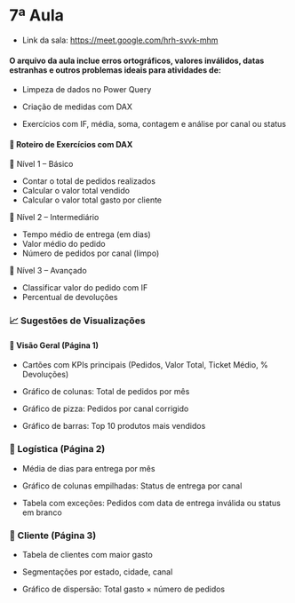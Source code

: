 # 7ª Aula
- Link da sala: https://meet.google.com/hrh-svvk-mhm
#### O arquivo da aula inclue erros ortográficos, valores inválidos, datas estranhas e outros problemas ideais para atividades de:

- Limpeza de dados no Power Query

- Criação de medidas com DAX

- Exercícios com IF, média, soma, contagem e análise por canal ou status

#### 📘 Roteiro de Exercícios com DAX
📌 Nível 1 – Básico
- Contar o total de pedidos realizados
- Calcular o valor total vendido
- Calcular o valor total gasto por cliente

📌 Nível 2 – Intermediário
- Tempo médio de entrega (em dias)
- Valor médio do pedido
- Número de pedidos por canal (limpo)

📌 Nível 3 – Avançado
- Classificar valor do pedido com IF
- Percentual de devoluções

### 📈 Sugestões de Visualizações
#### 🎯 Visão Geral (Página 1)
- Cartões com KPIs principais (Pedidos, Valor Total, Ticket Médio, % Devoluções)

- Gráfico de colunas: Total de pedidos por mês

- Gráfico de pizza: Pedidos por canal corrigido

- Gráfico de barras: Top 10 produtos mais vendidos

### 🚚 Logística (Página 2)
- Média de dias para entrega por mês

- Gráfico de colunas empilhadas: Status de entrega por canal

- Tabela com exceções: Pedidos com data de entrega inválida ou status em branco

### 👤 Cliente (Página 3)
- Tabela de clientes com maior gasto

- Segmentações por estado, cidade, canal

- Gráfico de dispersão: Total gasto × número de pedidos
